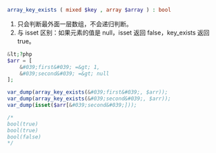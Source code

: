 ```php
array_key_exists ( mixed $key , array $array ) : bool
```

1. 只会判断最外面一层数组，不会递归判断。
2. 与 isset 区别：如果元素的值是 null，isset 返回 false，key_exists 返回 true。

```php
&lt;?php
$arr = [
    &#039;first&#039; =&gt; 1,
    &#039;second&#039; =&gt; null
];

var_dump(array_key_exists(&#039;first&#039;, $arr));
var_dump(array_key_exists(&#039;second&#039;, $arr));
var_dump(isset($arr[&#039;second&#039;]));

/*
bool(true)
bool(true)
bool(false)
*/
```